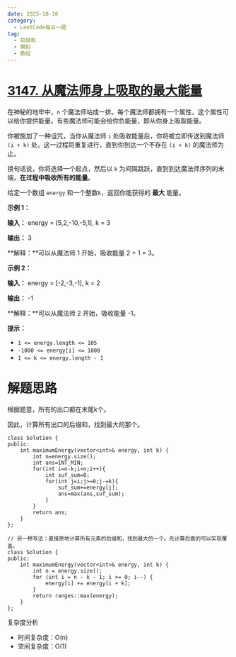 ```yaml
---
date: 2025-10-10
category:
  - LeetCode每日一题
tag:
  - 前缀和
  - 模拟
  - 数组
---
```


# [3147. 从魔法师身上吸取的最大能量](https://leetcode.cn/problems/taking-maximum-energy-from-the-mystic-dungeon/)

在神秘的地牢中，`n` 个魔法师站成一排。每个魔法师都拥有一个属性，这个属性可以给你提供能量。有些魔法师可能会给你负能量，即从你身上吸取能量。

你被施加了一种诅咒，当你从魔法师 `i` 处吸收能量后，你将被立即传送到魔法师 `(i + k)` 处。这一过程将重复进行，直到你到达一个不存在 `(i + k)` 的魔法师为止。

换句话说，你将选择一个起点，然后以 `k` 为间隔跳跃，直到到达魔法师序列的末端，**在过程中吸收所有的能量**。

给定一个数组 `energy` 和一个整数`k`，返回你能获得的 **最大** 能量。

 

**示例 1：**

**输入：** energy = [5,2,-10,-5,1], k = 3

**输出：** 3

**解释：**可以从魔法师 1 开始，吸收能量 2 + 1 = 3。

**示例 2：**

**输入：** energy = [-2,-3,-1], k = 2

**输出：** -1

**解释：**可以从魔法师 2 开始，吸收能量 -1。

 

**提示：**

- `1 <= energy.length <= 105`
- `-1000 <= energy[i] <= 1000`
- `1 <= k <= energy.length - 1`

# 解题思路

根据题意，所有的出口都在末尾k个。

因此，计算所有出口的后缀和，找到最大的那个。

```
class Solution {
public:
    int maximumEnergy(vector<int>& energy, int k) {
        int n=energy.size();
        int ans=INT_MIN;
        for(int i=n-k;i<n;i++){
            int suf_sum=0;
            for(int j=i;j>=0;j-=k){
                suf_sum+=energy[j];
                ans=max(ans,suf_sum);
            }
        }
        return ans;
    }
};

// 另一种写法：直接原地计算所有元素的后缀和，找到最大的一个。先计算后面的可以实现覆盖。
class Solution {
public:
    int maximumEnergy(vector<int>& energy, int k) {
        int n = energy.size();
        for (int i = n - k - 1; i >= 0; i--) {
            energy[i] += energy[i + k];
        }
        return ranges::max(energy);
    }
};
```

复杂度分析


- 时间复杂度：O(n) 
- 空间复杂度：O(1)
